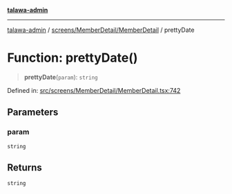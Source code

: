 [**talawa-admin**](../../../../README.md)

***

[talawa-admin](../../../../modules.md) / [screens/MemberDetail/MemberDetail](../README.md) / prettyDate

# Function: prettyDate()

> **prettyDate**(`param`): `string`

Defined in: [src/screens/MemberDetail/MemberDetail.tsx:742](https://github.com/bint-Eve/talawa-admin/blob/16ddeb98e6868a55bca282e700a8f4212d222c01/src/screens/MemberDetail/MemberDetail.tsx#L742)

## Parameters

### param

`string`

## Returns

`string`
